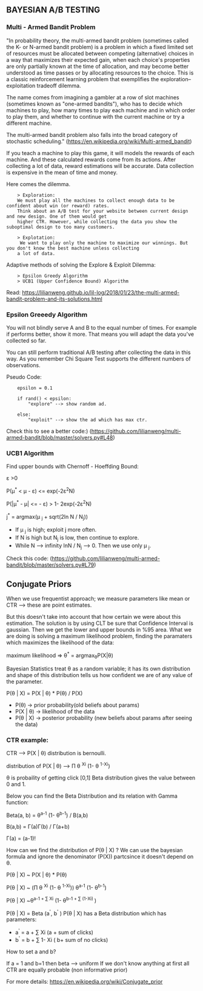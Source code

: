 ## BAYESIAN A/B TESTING

### Multi - Armed Bandit Problem 

"In probability theory, the multi-armed bandit problem (sometimes called the K- or N-armed bandit problem) is a 
problem in which a fixed limited set of resources must be allocated between competing (alternative) choices in a way 
that maximizes their expected gain, when each choice's properties are only partially known at the time of allocation, 
and may become better understood as time passes or by allocating resources to the choice. This is a classic 
reinforcement learning problem that exemplifies the exploration–exploitation tradeoff dilemma. 

The name comes from imagining a gambler at a row of slot machines (sometimes known as "one-armed bandits"), 
who has to decide which machines to play, how many times to play each machine and in which order to play them, 
and whether to continue with the current machine or try a different machine. 

The multi-armed bandit problem also falls into the broad category of stochastic 
scheduling." (https://en.wikipedia.org/wiki/Multi-armed_bandit)


If you teach a machine to play this game, it will models the rewards of each machine. And these calculated rewards come 
from its actions. After collecting a lot of data, reward estimations will be accurate. Data collection is expensive in 
the mean of time and money. 


Here comes the dilemma. 

        > Exploration: 
        We must play all the machines to collect enough data to be confident about win (or reward) rates.
        Think about an A/B test for your website between current design and new design. One of them would get 
        higher CTR. However, while collecting the data you show the suboptimal design to too many customers. 
         
        > Explotation:
         We want to play only the machine to maximize our winnings. But you don't know the best machine unless collecting 
        a lot of data.

Adaptive methods of solving the Explore & Exploit Dilemma:

        > Epsilon Greedy Algorithm 
        > UCB1 (Upper Confidence Bound) Algorithm 
        
Read: https://lilianweng.github.io/lil-log/2018/01/23/the-multi-armed-bandit-problem-and-its-solutions.html


### Epsilon Greeedy Algorithm

You will not blindly serve A and B to the equal number of times. For example if performs better, show it more. That means
you will adapt the data you've collected so far. 

You can still perform traditional A/B testing after collecting the data in this way. As you remember Chi Square Test 
supports the different numbers of observations. 

Pseudo Code: 

        epsilon = 0.1
        
        if rand() < epsilon:
            "explore" --> show random ad. 
        
        else:
            "exploit" --> show the ad which has max ctr. 
            
            
Check this to see a better code:) 
(https://github.com/lilianweng/multi-armed-bandit/blob/master/solvers.py#L48)


### UCB1 Algorithm 

Find upper bounds with Chernoff - Hoeffding Bound:

&epsilon; >0

P(&mu;<sup>*</sup> < &mu; - &epsilon;) <= exp(-2&epsilon;<sup>2</sup>N)

P(|&mu;<sup>*</sup> - &mu;| <= - &epsilon;) > 1-  2exp(-2&epsilon;<sup>2</sup>N)

j<sup>*</sup>  = argmax(&mu; <sub>j</sub> + sqrt(2ln N / N<sub>j</sub>))

- If &mu; <sub>j</sub> is high; exploit j more often. 
- If N is high but  N<sub>j</sub> is low, then continue to explore. 
- While N --> infinity lnN / N<sub>j</sub> --> 0. Then we use only &mu; <sub>j</sub>. 

Check this code: 
(https://github.com/lilianweng/multi-armed-bandit/blob/master/solvers.py#L79)


## Conjugate Priors

When we use frequentist approach; we measure parameters like mean or CTR --> these are point estimates. 

But this doesn't take into account that how certain we were about this estimation. The solution is by using CLT 
be sure that Confidence Interval is gaussian. Then we get the lower and upper bounds in %95 area. What we are doing is 
solving a maximum likelihood problem, finding the paramaters which maximizes the likelihood of the data: 

maximum likelihood => &theta;<sup>*</sup> = argmax<sub>&theta;</sub>P(X|&theta;)


Bayesian Statistics treat &theta; as a random variable; it has its own distribution and shape of this distribution tells
us how confident we are of any value of the parameter.

P(&theta; | X) = P(X | &theta;) * P(&theta;) / P(X)   
- P(&theta;) -> prior probability(old beliefs about params)
- P(X | &theta;) -> likelihood of the data
- P(&theta; | X) -> posterior probability (new beliefs about params after seeing the data)
 
### CTR example:
       
CTR --> P(X | &theta;) distribution is bernoulli.

distribution of P(X | &theta;) --> &Pi; &theta; <sup>Xi</sup> (1- &theta; <sup>1-Xi</sup>)
 
&theta; is probaility of getting click [0,1] Beta distribution gives the value between 0 and 1. 

Below you can find the Beta Distribution and its relation with Gamma function:

Beta(a, b) = &theta;<sup>a-1</sup> (1- &theta;<sup>b-1</sup>) / B(a,b)

B(a,b) = &Gamma;(a)&Gamma;(b) / &Gamma;(a+b)

&Gamma;(a) = (a-1)!

How can we find the distribution of P(&theta; | X) ? We can use the bayesian formula and ignore the denominator (P(X)) 
partcsince it doesn't depend on &theta;.

P(&theta; | X) ~ P(X | &theta;) * P(&theta;)

P(&theta; | X)  ~ (&Pi; &theta; <sup>Xi</sup> (1- &theta; <sup>1-Xi</sup>)) &theta;<sup>a-1</sup> (1- &theta;<sup>b-1</sup>)

P(&theta; | X) ~&theta;<sup>a-1 + &Sum; Xi</sup> (1- &theta;<sup>b-1 + &Sum; (1-Xi) </sup>)

P(&theta; | X) = Beta (a<sup>'</sup>, b<sup>'</sup> )
P(&theta; | X) has a Beta distribution which has parameters: 

- a<sup>'</sup> = a + &Sum; Xi (a + sum of clicks)
- b<sup>'</sup> = b + &Sum; 1- Xi ( b+ sum of no clicks)


How to set a and b? 

If a = 1 and b=1 then beta --> uniform 
If we don't know anything at first all CTR are equally probable (non informative prior)


For more details: https://en.wikipedia.org/wiki/Conjugate_prior
